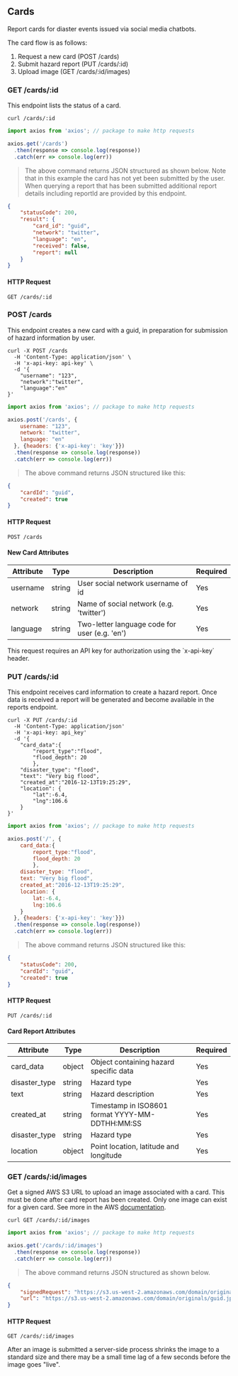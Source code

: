## Cards

Report cards for diaster events issued via social media chatbots.

The card flow is as follows:

1. Request a new card (POST /cards)
2. Submit hazard report (PUT /cards/:id)
3. Upload image (GET /cards/:id/images)


### GET /cards/:id

This endpoint lists the status of a card.

```shell
curl /cards/:id
```

```javascript
import axios from 'axios'; // package to make http requests

axios.get('/cards')
  .then(response => console.log(response))
  .catch(err => console.log(err))
```

> The above command returns JSON structured as shown below. Note that in this example the card has not yet been submitted by the user. When querying a report that has been submitted additional report details including reportId are provided by this endpoint.

```json
{
    "statusCode": 200,
    "result": {
        "card_id": "guid",
        "network": "twitter",
        "language": "en",
        "received": false,
        "report": null
    }
}
```

#### HTTP Request

`GET /cards/:id`

### POST /cards

This endpoint creates a new card with a guid, in preparation for submission of hazard information by user.

```shell
curl -X POST /cards
  -H 'Content-Type: application/json' \
  -H 'x-api-key: api-key' \
  -d '{
    "username": "123",
    "network":"twitter",
    "language":"en"
}' 
```

```javascript
import axios from 'axios'; // package to make http requests

axios.post('/cards', {
    username: "123",
    network: "twitter",
    language: "en"
  }, {headers: {'x-api-key': 'key'}})
  .then(response => console.log(response))
  .catch(err => console.log(err))
```

> The above command returns JSON structured like this:

```json
{
    "cardId": "guid",
    "created": true
}
```

#### HTTP Request
`POST /cards`

#### New Card Attributes
Attribute | Type | Description | Required |
--------- | ---- | ----------- | -------- |
username | string | User social network username of id | Yes 
network | string | Name of social network (e.g. 'twitter') | Yes 
language | string | Two-letter language code for user (e.g. 'en') | Yes 

<aside class="success">
This request requires an API key for authorization using the `x-api-key` header.
</aside>

### PUT /cards/:id

This endpoint receives card information to create a hazard report. Once data is received a report will be generated and become available in the reports endpoint.

```shell
curl -X PUT /cards/:id
  -H 'Content-Type: application/json'
  -H 'x-api-key: api_key' 
  -d '{
    "card_data":{
    	"report_type":"flood",
    	"flood_depth": 20
    	},
    "disaster_type": "flood",
    "text": "Very big flood",
    "created_at":"2016-12-13T19:25:29",
    "location": {
        "lat":-6.4,
        "lng":106.6
    }
}' 
```

```javascript
import axios from 'axios'; // package to make http requests

axios.post('/', {
    card_data:{
    	report_type:"flood",
    	flood_depth: 20
    	},
    disaster_type: "flood",
    text: "Very big flood",
    created_at:"2016-12-13T19:25:29",
    location: {
        lat:-6.4,
        lng:106.6
    }
  }, {headers: {'x-api-key': 'key'}})
  .then(response => console.log(response))
  .catch(err => console.log(err))
```

> The above command returns JSON structured like this:

```json
{
    "statusCode": 200,
    "cardId": "guid",
    "created": true
}
```

#### HTTP Request
`PUT /cards/:id`

#### Card Report Attributes
Attribute | Type | Description | Required |
--------- | ---- | ----------- | -------- |
card_data | object | Object containing hazard specific data | Yes 
disaster_type | string | Hazard type | Yes 
text | string | Hazard description | Yes 
created_at | string | Timestamp in ISO8601 format YYYY-MM-DDTHH:MM:SS | Yes 
disaster_type | string | Hazard type | Yes 
location | object | Point location, latitude and longitude | Yes


### GET /cards/:id/images

Get a signed AWS S3 URL to upload an image associated with a card. This must be done after card report has been created. Only one image can exist for a given card. See more in the AWS [documentation](https://docs.aws.amazon.com/AWSJavaScriptSDK/latest/AWS/S3.html#getSignedUrl-property).

```shell
curl GET /cards/:id/images
```

```javascript
import axios from 'axios'; // package to make http requests

axios.get('/cards/:id/images')
  .then(response => console.log(response))
  .catch(err => console.log(err))
```

> The above command returns JSON structured as shown below.

```json
{
    "signedRequest": "https://s3.us-west-2.amazonaws.com/domain/originals/guid.jpeg?aws-signature",
    "url": "https://s3.us-west-2.amazonaws.com/domain/originals/guid.jpeg"
}
```

#### HTTP Request
`GET /cards/:id/images`

<aside class="notice">
After an image is submitted a server-side process shrinks the image to a standard size and there may be a small time lag of a few seconds before the image goes "live".
</aside>